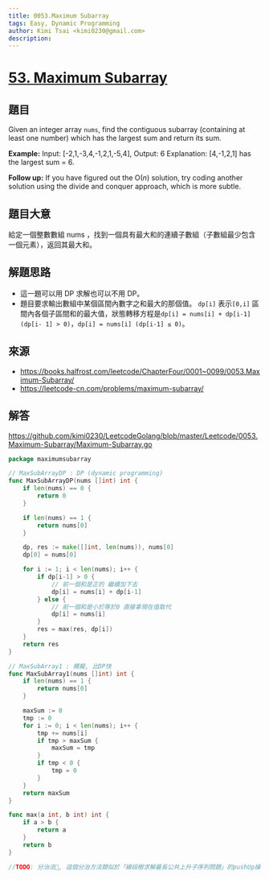 ```yaml
---
title: 0053.Maximum Subarray
tags: Easy, Dynamic Programming
author: Kimi Tsai <kimi0230@gmail.com>
description:
---
```

# [53. Maximum Subarray](https://leetcode.com/problems/maximum-subarray/)

## 題目

Given an integer array `nums`, find the contiguous subarray (containing at least one number) which has the largest sum and return its sum.

**Example:**
    Input: [-2,1,-3,4,-1,2,1,-5,4],
    Output: 6
    Explanation: [4,-1,2,1] has the largest sum = 6.

**Follow up:**
If you have figured out the O(*n*) solution, try coding another solution using the divide and conquer approach, which is more subtle.

## 題目大意

給定一個整數數組 nums ，找到一個具有最大和的連續子數組（子數組最少包含一個元素），返回其最大和。

## 解題思路

- 這一題可以用 DP 求解也可以不用 DP。
- 題目要求輸出數組中某個區間內數字之和最大的那個值。 `dp[i]` 表示`[0,i]` 區間內各個子區間和的最大值，狀態轉移方程是`dp[i] = nums[i] + dp[i-1] (dp[i- 1] > 0)`，`dp[i] = nums[i] (dp[i-1] ≤ 0)`。

## 來源
* https://books.halfrost.com/leetcode/ChapterFour/0001~0099/0053.Maximum-Subarray/
* https://leetcode-cn.com/problems/maximum-subarray/

## 解答
https://github.com/kimi0230/LeetcodeGolang/blob/master/Leetcode/0053.Maximum-Subarray/Maximum-Subarray.go

```go
package maximumsubarray

// MaxSubArrayDP : DP (dynamic programming)
func MaxSubArrayDP(nums []int) int {
	if len(nums) == 0 {
		return 0
	}

	if len(nums) == 1 {
		return nums[0]
	}

	dp, res := make([]int, len(nums)), nums[0]
	dp[0] = nums[0]

	for i := 1; i < len(nums); i++ {
		if dp[i-1] > 0 {
			// 前一個和是正的 繼續加下去
			dp[i] = nums[i] + dp[i-1]
		} else {
			// 前一個和是小於等於0 直接拿現在值取代
			dp[i] = nums[i]
		}
		res = max(res, dp[i])
	}
	return res
}

// MaxSubArray1 : 模擬, 比DP快
func MaxSubArray1(nums []int) int {
	if len(nums) == 1 {
		return nums[0]
	}

	maxSum := 0
	tmp := 0
	for i := 0; i < len(nums); i++ {
		tmp += nums[i]
		if tmp > maxSum {
			maxSum = tmp
		}
		if tmp < 0 {
			tmp = 0
		}
	}
	return maxSum
}

func max(a int, b int) int {
	if a > b {
		return a
	}
	return b
}

//TODO: 分治法, 這個分治方法類似於「線段樹求解最長公共上升子序列問題」的pushUp操作
```